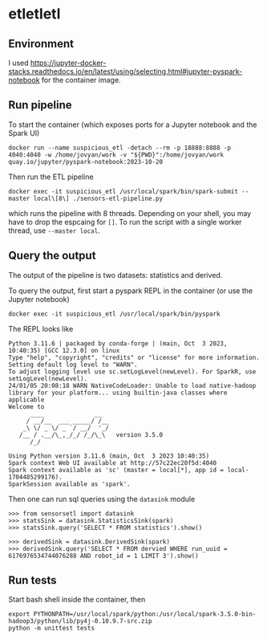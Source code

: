 # etletletl
## Environment
I used https://jupyter-docker-stacks.readthedocs.io/en/latest/using/selecting.html#jupyter-pyspark-notebook for the container image.

## Run pipeline
To start the container (which exposes ports for a Jupyter notebook and the Spark UI)
```
docker run --name suspicious_etl -detach --rm -p 18888:8888 -p 4040:4040 -w /home/jovyan/work -v "${PWD}":/home/jovyan/work quay.io/jupyter/pyspark-notebook:2023-10-20
```

Then run the ETL pipeline
```
docker exec -it suspicious_etl /usr/local/spark/bin/spark-submit --master local\[8\] ./sensors-etl-pipeline.py
```
which runs the pipeline with 8 threads. Depending on your shell, you may have to drop the espcaing for `[]`.
To run the script with a single worker thread, use `--master local`.


## Query the output
The output of the pipeline is two datasets: statistics and derived.

To query the output, first start a pyspark REPL in the container (or use the Jupyter notebook)
```
docker exec -it suspicious_etl /usr/local/spark/bin/pyspark
```

The REPL looks like
```
Python 3.11.6 | packaged by conda-forge | (main, Oct  3 2023, 10:40:35) [GCC 12.3.0] on linux
Type "help", "copyright", "credits" or "license" for more information.
Setting default log level to "WARN".
To adjust logging level use sc.setLogLevel(newLevel). For SparkR, use setLogLevel(newLevel).
24/01/05 20:08:18 WARN NativeCodeLoader: Unable to load native-hadoop library for your platform... using builtin-java classes where applicable
Welcome to
      ____              __
     / __/__  ___ _____/ /__
    _\ \/ _ \/ _ `/ __/  '_/
   /__ / .__/\_,_/_/ /_/\_\   version 3.5.0
      /_/

Using Python version 3.11.6 (main, Oct  3 2023 10:40:35)
Spark context Web UI available at http://57c22ec20f5d:4040
Spark context available as 'sc' (master = local[*], app id = local-1704485299176).
SparkSession available as 'spark'.
```

Then one can run sql queries using the `datasink` module
```
>>> from sensorsetl import datasink
>>> statsSink = datasink.StatisticsSink(spark)
>>> statsSink.query('SELECT * FROM statistics').show()
```

```
>>> derivedSink = datasink.DerivedSink(spark)
>>> derivedSink.query('SELECT * FROM dervied WHERE run_uuid = 6176976534744076288 AND robot_id = 1 LIMIT 3').show()
```

## Run tests
Start bash shell inside the container, then
```
export PYTHONPATH=/usr/local/spark/python:/usr/local/spark-3.5.0-bin-hadoop3/python/lib/py4j-0.10.9.7-src.zip
python -m unittest tests
```